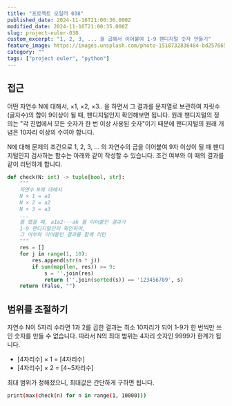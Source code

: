 ```yaml
---
title: "프로젝트 오일러 038"
published_date: 2024-11-16T21:00:36.000Z
modified_date: 2024-11-16T21:00:35.000Z
slug: project-euler-038
custom_excerpt: "1, 2, 3, ... 을 곱해서 이어붙여 1-9 팬디지털 숫자 만들기"
feature_image: https://images.unsplash.com/photo-1518732836484-bd257665c9d1?crop=entropy&cs=tinysrgb&fit=max&fm=jpg&ixid=M3wxMTc3M3wwfDF8c2VhcmNofDN8fGNyYWZ0fGVufDB8fHx8MTczMTY4NDg1Nnww&ixlib=rb-4.0.3&q=80&w=2000
category: ""
tags: ["project euler", "python"]
---
```

## 접근

어떤 자연수 N에 대해서, ×1, ×2, ×3.. 을 하면서 그 결과를 문자열로 보관하여 자릿수(글자수)의 합이 9이상이 될 때,
팬디지털인지 확인해보면 됩니다. 원래 팬디지털의 정의는 "각 진법에서 모든 숫자가 한 번 이상 사용된 숫자"이기 때문에 팬디지털의 원래
개념은 10자리 이상의 수여야 합니다.

N에 대해 문제의 조건으로 1, 2, 3, ... 의 자연수의 곱을 이어붙여 9자 이상이 될 때 팬디지털인지 검사하는 함수는 아래와 같이
작성할 수 있습니다. 조건 여부와 이 때의 결과를 같이 리턴하게 합니다.

```python
def check(N: int) -> tuple[bool, str]:
    """
    자연수 N에 대해서
    N × 1 = a1
    N × 2 = a2
    N × 3 = a3
    ...
    를 했을 때, a1a2···ak 를 이어붙인 결과가
    1-9 팬디지털인지 확인하여,
    그 여부와 이어붙인 결과를 함께 리턴
    """
    res = []
    for j in range(1, 10):
        res.append(str(n * j))
        if sum(map(len, res)) >= 9:
            s = ''.join(res)
            return (''.join(sorted(s)) == '123456789', s)
    return (False, "")
```
## 범위를 조절하기

자연수 N이 5자리 수라면 1과 2를 곱한 결과는 최소 10자리가 되어 1-9가 한 번씩만 쓰인 숫자를 만들 수 없습니다. 따라서 N의 최대
범위는 4자리 숫자인 9999가 한계가 됩니다.

  * [4자리수] × 1 = [4자리수]
  * [4자리수] × 2 = [4~5자리수]

최대 범위가 정해졌으니, 최대값은 간단하게 구하면 됩니다.

```bash
print(max(check(n) for n in range(1, 10000)))
```